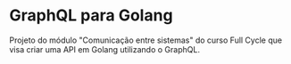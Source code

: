 # GraphQL para Golang

Projeto do módulo "Comunicação entre sistemas" do curso Full Cycle que visa criar uma API em Golang utilizando o GraphQL.